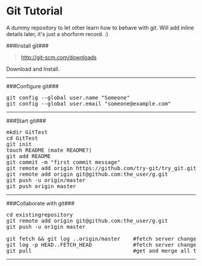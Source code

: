 Git Tutorial
============
A dummy repository to let other learn how to behave with git. Will add inline details later, it's just a shorform record. :)

###Install git###
> http://git-scm.com/downloads

Download and Install.

---

###Configure git###
<pre>
git config --global user.name "Someone"
git config --global user.email "someone@example.com"
</pre>
---
###Start git###

<pre>
mkdir GitTest
cd GitTest
git init
touch README (mate README?)
git add README
git commit -m "first commit message"
git remote add origin https://github.com/try-git/try_git.git
git remote add origin git@github.com:the_user/g.git
git push -u origin/master
git push origin master
</pre>
---
###Collaborate with git###
<pre>
cd existingrepository
git remote add origin git@github.com:the_user/g.git
git push -u origin master

git fetch && git log ..origin/master    #fetch server changes, and show the commit message
git log -p HEAD..FETCH_HEAD             #fetch server changes, show differences local-vs-remote
git pull                                #get and merge all the server changes
</pre>
---
